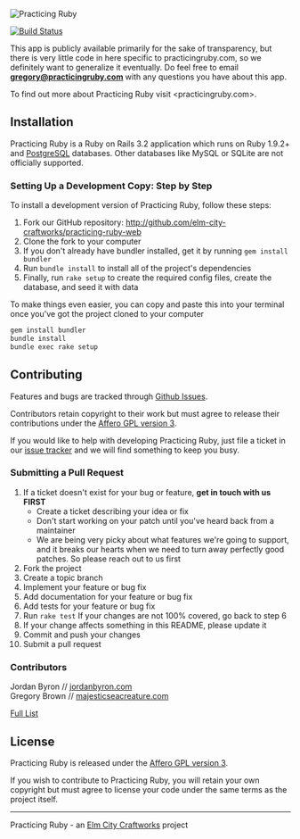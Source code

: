 ![Practicing Ruby](https://raw.github.com/elm-city-craftworks/practicing-ruby-web/master/doc/header.png)

[![Build Status](https://secure.travis-ci.org/elm-city-craftworks/practicing-ruby-web.png?branch=master)](http://travis-ci.org/elm-city-craftworks/practicing-ruby-web)

This app is publicly available primarily for the sake of transparency, but
there is very little code in here specific to practicingruby.com, so we
definitely want to generalize it eventually. Do feel free to email
**gregory@practicingruby.com** with any questions you have about this app.

To find out more about Practicing Ruby visit <practicingruby.com>.

## Installation

Practicing Ruby is a Ruby on Rails 3.2 application which runs on Ruby 1.9.2+ 
and [PostgreSQL](http://www.postgresql.org) databases. Other databases like
MySQL or SQLite are not officially supported.

### Setting Up a Development Copy: Step by Step

To install a development version of Practicing Ruby, follow these steps:

1. Fork our GitHub repository: <http://github.com/elm-city-craftworks/practicing-ruby-web>
2. Clone the fork to your computer
3. If you don't already have bundler installed, get it by running `gem install bundler`
4. Run `bundle install` to install all of the project's dependencies
5. Finally, run `rake setup` to create the required config files, create the database, and seed it with data

To make things even easier, you can copy and paste this into your terminal once you've got the project cloned to your computer

```bash
gem install bundler
bundle install
bundle exec rake setup
```

## Contributing

Features and bugs are tracked through [Github Issues][issue-tracker].

Contributors retain copyright to their work but must agree to release their
contributions under the [Affero GPL version 3][gpl].

If you would like to help with developing Practicing Ruby, just file a ticket
in our [issue tracker][issue-tracker] and we will find something to keep you
busy.

### Submitting a Pull Request

1. If a ticket doesn't exist for your bug or feature, **get in touch with us 
   FIRST**
    - Create a ticket describing your idea or fix
    - Don't start working on your patch until you've heard back from a
      maintainer
    - We are being very picky about what features we're going to support, and 
      it breaks our hearts when we need to turn away perfectly good patches. 
      So please reach out to us first
2. Fork the project
3. Create a topic branch
4. Implement your feature or bug fix
5. Add documentation for your feature or bug fix
6. Add tests for your feature or bug fix
7. Run `rake test` If your changes are not 100% covered, go back to step 6
8. If your change affects something in this README, please update it
9. Commit and push your changes
10. Submit a pull request

### Contributors

Jordan Byron // [jordanbyron.com](http://jordanbyron.com) <br/>
Gregory Brown // [majesticseacreature.com](http://majesticseacreature.com/)

[Full List][contributors]

## License

Practicing Ruby is released under the [Affero GPL version 3][gpl].

If you wish to contribute to Practicing Ruby, you will retain your own
copyright but must agree to license your code under the same terms as the 
project itself.

------

Practicing Ruby - an [Elm City Craftworks](http://elmcitycraftworks.org) project

[gpl]: http://www.gnu.org/licenses/agpl.html
[contributors]: https://github.com/elm-city-craftworks/practicing-ruby-web/contributors
[issue-tracker]: https://github.com/elm-city-craftworks/practicing-ruby-web/issues